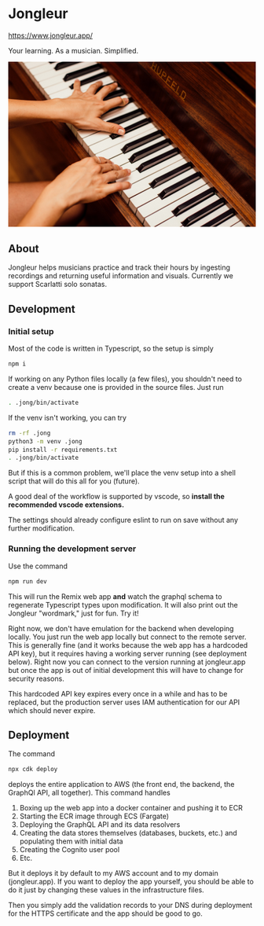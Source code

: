 # Jongleur

https://www.jongleur.app/

Your learning. As a musician. Simplified.

![Two hands playing a HUPFELD piano.](./asset/image/piano-practice-large.jpg)

## About

Jongleur helps musicians practice and track their hours by ingesting recordings and returning useful information and visuals. Currently we support Scarlatti solo sonatas.

## Development

### Initial setup

Most of the code is written in Typescript, so the setup is simply
```sh
npm i
```

If working on any Python files locally (a few files), you shouldn't
need to create a venv because one is provided in the source files.
Just run
```sh
. .jong/bin/activate
```
If the venv isn't working, you can try
```sh
rm -rf .jong
python3 -m venv .jong
pip install -r requirements.txt
. .jong/bin/activate
```
But if this is a common problem, we'll place the venv setup into
a shell script that will do this all for you (future).

A good deal of the workflow is supported by vscode, so **install the recommended vscode extensions.**

The settings should already configure eslint to run on save without
any further modification.

### Running the development server

Use the command
```sh
npm run dev
```

This will run the Remix web app **and** watch the graphql schema to regenerate Typescript types upon modification. It will also print
out the Jongleur "wordmark," just for fun. Try it!

Right now, we don't have emulation for the backend when developing locally.
You just run the web app locally but connect to the remote server.
This is generally fine (and it works because the web app has a hardcoded API key), but it requires having a working server running (see deployment below). Right now you can connect to the version running at jongleur.app but once the app is out of initial development this will have to change for security reasons.

This hardcoded API key expires every once in a while and has to be replaced, but the production server uses IAM authentication for our API which should never expire.

## Deployment

The command

```sh
npx cdk deploy
```

deploys the entire application to AWS (the front end, the backend, the GraphQl API, all together). This command handles
1. Boxing up the web app into a docker container and pushing
it to ECR
2. Starting the ECR image through ECS (Fargate)
3. Deploying the GraphQL API and its data resolvers
4. Creating the data stores themselves (databases, buckets, etc.)
and populating them with initial data
5. Creating the Cognito user pool
6. Etc.

But it deploys it by default to my AWS account and to my domain (jongleur.app). If you want to deploy
the app yourself, you should be able to do it just by changing these values in the infrastructure files.

Then you simply add the validation records to your DNS during deployment for the HTTPS certificate and the app should
be good to go.